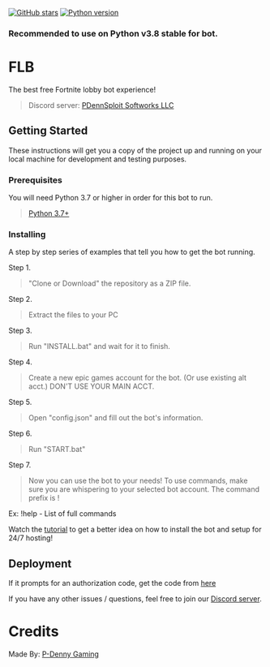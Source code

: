 [![GitHub stars](https://img.shields.io/github/stars/P-DennyGamingYT/FLB.svg)](https://github.com//FLB/stargazers)
[![Python version](https://img.shields.io/badge/python%2C%203.7%2C%203.8%2C%203.9-blue.svg)](https://python.org)

### Recommended to use on Python v3.8 stable for bot.

# FLB

The best free Fortnite lobby bot experience!

> Discord server: <a href="https://discord.io/PDennSploit" target="_blank">PDennSploit Softworks LLC</a>

## Getting Started

These instructions will get you a copy of the project up and running on your local machine for development and testing purposes.

### Prerequisites

You will need Python 3.7 or higher in order for this bot to run.

> <a href="https://www.python.org/downloads/release/python-370/" target="_blank">Python 3.7+</a>


### Installing

A step by step series of examples that tell you how to get the bot running.

Step 1.

> "Clone or Download" the repository as a ZIP file.


Step 2.

> Extract the files to your PC


Step 3.

> Run "INSTALL.bat" and wait for it to finish.

Step 4.

> Create a new epic games account for the bot. (Or use existing alt acct.) DON'T USE YOUR MAIN ACCT.

Step 5.

> Open "config.json" and fill out the bot's information.

Step 6.

> Run "START.bat"


Step 7.

> Now you can use the bot to your needs! To use commands, make sure you are whispering to your selected bot account. The command prefix is !

Ex: !help - List of full commands

Watch the [tutorial]() to get a better idea on how to install the bot and setup for 24/7 hosting!


## Deployment

If it prompts for an authorization code, get the code from <a href="https://www.epicgames.com/id/logout?redirectUrl=https%3A//www.epicgames.com/id/login%3FredirectUrl%3Dhttps%253A%252F%252Fwww.epicgames.com%252Fid%252Fapi%252Fredirect%253FclientId%253D3446cd72694c4a4485d81b77adbb2141%2526responseType%253Dcode" target="_blank">here</a>

If you have any other issues / questions, feel free to join our <a href="https://discord.io/PDennSploit" target="_blank">Discord server</a>.

# Credits

Made By: [P-Denny Gaming](https://www.youtube.com/channel/UCObungL0NYOc5kPUPB3ADKg)



